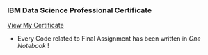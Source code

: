 ### IBM Data Science Professional Certificate 
<a href="https://www.coursera.org/account/accomplishments/specialization/certificate/DZP72J3RP9CB">View My Certificate</a>

- Every Code related to Final Assignment has been written in *One Notebook* ! 
